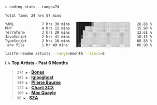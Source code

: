 ```zsh
> coding-stats --range=7d
```

<!--START_SECTION:waka-->

```text
Total Time: 24 hrs 57 mins

YAML             7 hrs 39 mins   ███████▒░░░░░░░░░░░░░░░░░   28.88 %
PHP              4 hrs 12 mins   ████░░░░░░░░░░░░░░░░░░░░░   15.90 %
Terraform        3 hrs 20 mins   ███░░░░░░░░░░░░░░░░░░░░░░   12.61 %
JavaScript       2 hrs 41 mins   ██▓░░░░░░░░░░░░░░░░░░░░░░   10.15 %
TypeScript       2 hrs 16 mins   ██░░░░░░░░░░░░░░░░░░░░░░░   08.58 %
.env file        1 hr 49 mins    █▓░░░░░░░░░░░░░░░░░░░░░░░   06.90 %
```

<!--END_SECTION:waka-->

```zsh
lastfm-readme artists --range=6month --limit=6
```

<!--START_LASTFM_ARTISTS:{"period": "6month", "rows": 6}-->
<a href="https://last.fm" target="_blank"><img src="https://user-images.githubusercontent.com/17434202/215290617-e793598d-d7c9-428f-9975-156db1ba89cc.svg" alt="Last.fm Logo" width="18" height="13"/></a> **Top Artists - Past 6 Months**

> `374 ▶️` ∙ **[Bones](https://www.last.fm/music/Bones)**<br/>
> `162 ▶️` ∙ **[Iglooghost](https://www.last.fm/music/Iglooghost)**<br/>
> `150 ▶️` ∙ **[Pi’erre Bourne](https://www.last.fm/music/Pi%E2%80%99erre+Bourne)**<br/>
> `127 ▶️` ∙ **[Charli XCX](https://www.last.fm/music/Charli+XCX)**<br/>
> `100 ▶️` ∙ **[Mac Quayle](https://www.last.fm/music/Mac+Quayle)**<br/>
> `56 ▶️` ∙ **[SZA](https://www.last.fm/music/SZA)**<br/>
<!--END_LASTFM_ARTISTS-->
